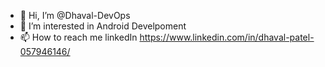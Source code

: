 - 👋 Hi, I’m @Dhaval-DevOps
- 👀 I’m interested in Android Develpoment
- 📫 How to reach me linkedIn https://www.linkedin.com/in/dhaval-patel-057946146/

<!---
Dhaval-DevOps/Dhaval-DevOps is a ✨ special ✨ repository because its `README.md` (this file) appears on your GitHub profile.
You can click the Preview link to take a look at your changes.
--->
